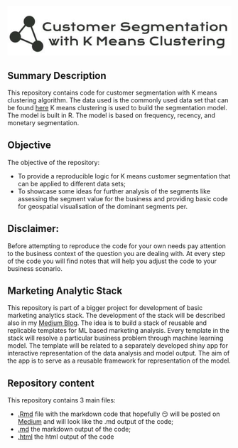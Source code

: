 
![image info](./images/Rep_logo.JPG)




## Summary Description

This repository contains code for customer segmentation with K means clustering algorithm.
The data used is the commonly used data set that can be found [here](https://www.kaggle.com/carrie1/ecommerce-data)
K means clustering is used to build the segmentation model. The model is built in R.
The model is based on frequency, recency, and monetary segmentation.

## Objective

The objective of the repository:
-	To provide a reproducible logic for K means customer segmentation that can be applied to different data sets;
-	To showcase some ideas for further analysis of the segments like assessing the segment value for the business and providing basic code for geospatial visualisation of the dominant segments per.

## Disclaimer:

Before attempting to reproduce the code for your own needs pay attention to the business context of the question you are dealing with. At every step of the code you will find notes that will help you adjust the code to your business scenario.

## Marketing Analytic Stack

This repository is part of a bigger project for development of basic marketing analytics stack. The development of the stack will be described also in my [Medium Blog](https://medium.com/@dessi.georgieva8).
The idea is to build a stack of reusable and replicable templates for ML based marketing analysis. Every template in the stack will resolve a particular business problem through machine learning model. The template will be related to a separately developed shiny app for interactive representation of the data analysis and model output. The aim of the app is to serve as a reusable framework for representation of the model.

## Repository content

This repository contains 3 main files:
 - [.Rmd](/RFM_customer_segmentation_markdown_article.Rmd) file with the markdown code that hopefully 😏 will be posted on [Medium](https://medium.com/@dessi.georgieva8) and will look like the .md output of the code;
- [.md](/RFM_customer_segmentation_markdown_article.md) the markdown output of the code;
- [.html](/RFM_customer_segmentation_markdown_article.html) the html output of the code
